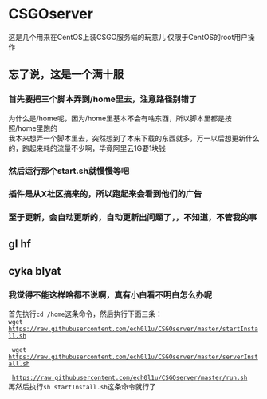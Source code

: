 # CSGOserver
这是几个用来在CentOS上装CSGO服务端的玩意儿
仅限于CentOS的root用户操作
## 忘了说，这是一个满十服

### 首先要把三个脚本弄到/home里去，注意路径别错了
为什么是/home呢，因为/home里基本不会有啥东西，所以脚本里都是按照/home里跑的<br/>
我本来想弄一个脚本里去，突然想到了本来下载的东西就多，万一以后想更新什么的，跑起来耗的流量不少啊，毕竟阿里云1G要1块钱</br>
### 然后运行那个start.sh就慢慢等吧
### 插件是从X社区搞来的，所以跑起来会看到他们的广告
### 至于更新，会自动更新的，自动更新出问题了，，不知道，不管我的事
## gl hf
## cyka blyat
### 我觉得不能这样啥都不说啊，真有小白看不明白怎么办呢
首先执行<code>cd /home</code>这条命令，然后执行下面三条：
<code><br/>wget https://raw.githubusercontent.com/ech0l1u/CSGOserver/master/startInstall.sh
<br/>
wget https://raw.githubusercontent.com/ech0l1u/CSGOserver/master/serverInstall.sh
<br/>
https://raw.githubusercontent.com/ech0l1u/CSGOserver/master/run.sh</code>
<br/>再然后执行<code>sh startInstall.sh</code>这条命令就行了
